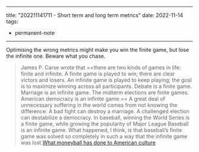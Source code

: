 
---
title: "202211141711 - Short term and long term metrics"
date: 2022-11-14
tags: 
- permanent-note 
---

Optimising the wrong metrics might make you win the finite game, but lose the infinite one. Beware what you chase.

> James P. Carse wrote that ==there are two kinds of games in life: finite and infinite. A finite game is played to win; there are clear victors and losers. An infinite game is played to keep playing; the goal is to maximize winning across all participants. Debate is a finite game. Marriage is an infinite game. The midterm elections are finite games. American democracy is an infinite game.== A great deal of unnecessary suffering in the world comes from not knowing the difference. A bad fight can destroy a marriage. A challenged election can destabilize a democracy. In baseball, winning the World Series is a finite game, while growing the popularity of Major League Baseball is an infinite game. What happened, I think, is that baseball’s finite game was solved so completely in such a way that the infinite game was lost.[What moneyball has done to American culture](https://www.theatlantic.com/newsletters/archive/2022/10/sabermetrics-analytics-ruined-baseball-sports-music-film/671924/)






